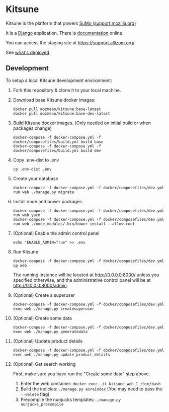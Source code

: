 # Kitsune

Kitsune is the platform that powers [SuMo (support.mozilla.org)](https://support.mozilla.org)

It is a [Django](http://www.djangoproject.com/) application. There is
[documentation](https://kitsune.readthedocs.io/) online.

You can access the staging site at <https://support.allizom.org/>

See [what's deployed](https://whatsdeployed.io/s-J18)

## Development

To setup a local Kitsune development environment:

1. Fork this repository & clone it to your local machine.

1. Download base Kitsune docker images:
   ```
   docker pull mozmeao/kitsune:base-latest
   docker pull mozmeao/kitsune:base-dev-latest
   ```

1. Build Kitsune docker images. (Only needed on initial build or when packages change)
   ```
   docker-compose -f docker-compose.yml -f docker/composefiles/build.yml build base
   docker-compose -f docker-compose.yml -f docker/composefiles/build.yml build dev
   ```

1. Copy .env-dist to .env
   ```
   cp .env-dist .env
   ```

1. Create your database
   ```
   docker-compose -f docker-compose.yml -f docker/composefiles/dev.yml run web ./manage.py migrate
   ```

1. Install node and bower packages
   ```
   docker-compose -f docker-compose.yml -f docker/composefiles/dev.yml run web yarn
   docker-compose -f docker-compose.yml -f docker/composefiles/dev.yml run web ./node_modules/.bin/bower install --allow-root
   ```

1. (Optional) Enable the admin control panel
   ```
   echo "ENABLE_ADMIN=True" >> .env
   ```

1. Run Kitsune
   ```
   docker-compose -f docker-compose.yml -f docker/composefiles/dev.yml up web
   ```

   The running instance will be located at http://0.0.0.0:8000/ unless you specified otherwise, and the administrative control panel will be at http://0.0.0.0:8000/admin.

1. (Optional) Create a superuser
   ```
   docker-compose -f docker-compose.yml -f docker/composefiles/dev.yml exec web ./manage.py createsuperuser
   ```

1. (Optional) Create some data
   ```
   docker-compose -f docker-compose.yml -f docker/composefiles/dev.yml exec web ./manage.py generatedata
   ```

1. (Optional) Update product details
   ```
   docker-compose -f docker-compose.yml -f docker/composefiles/dev.yml exec web ./manage.py update_product_details
   ```

1. (Optional) Get search working

   First, make sure you have run the "Create some data" step above.

   1. Enter the web container: `docker exec -it kitsune_web_1 /bin/bash`
   2. Build the indicies: `./manage.py esreindex` (You may need to pass the `--delete` flag)
   3. Precompile the nunjucks templates: `./manage.py nunjucks_precompile`
